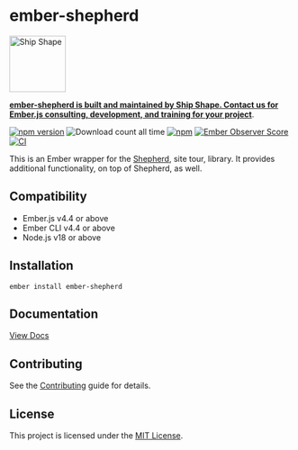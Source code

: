 # ember-shepherd

<a href="https://shipshape.io/"><img src="http://i.imgur.com/DWHQjA5.png" alt="Ship Shape" width="100" height="100"/></a>

**[ember-shepherd is built and maintained by Ship Shape. Contact us for Ember.js consulting, development, and training for your project](https://shipshape.io/ember-consulting/)**.

[![npm version](https://badge.fury.io/js/ember-shepherd.svg)](http://badge.fury.io/js/ember-shepherd)
![Download count all time](https://img.shields.io/npm/dt/ember-shepherd.svg)
[![npm](https://img.shields.io/npm/dm/ember-shepherd.svg)]()
[![Ember Observer Score](http://emberobserver.com/badges/ember-shepherd.svg)](http://emberobserver.com/addons/ember-shepherd)
[![CI](https://github.com/RobbieTheWagner/ember-shepherd/actions/workflows/ci.yml/badge.svg)](https://github.com/RobbieTheWagner/ember-shepherd/actions/workflows/ci.yml)

This is an Ember wrapper for the [Shepherd](https://github.com/shipshapecode/shepherd), site tour, library. It provides additional functionality, on top of Shepherd, as well.

## Compatibility

- Ember.js v4.4 or above
- Ember CLI v4.4 or above
- Node.js v18 or above


## Installation

```
ember install ember-shepherd
```
## Documentation

[View Docs](https://robbiethewagner.github.io/ember-shepherd/)


## Contributing

See the [Contributing](CONTRIBUTING.md) guide for details.


## License

This project is licensed under the [MIT License](LICENSE.md).
